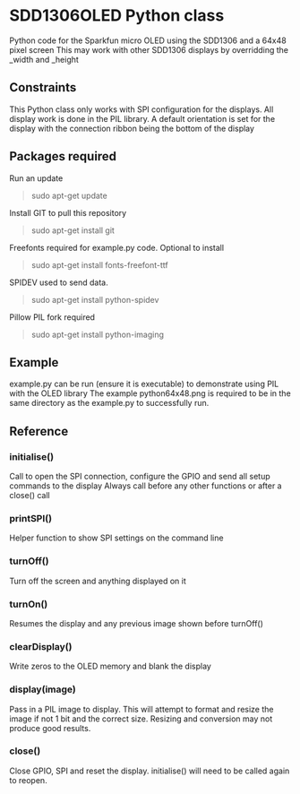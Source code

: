 # SDD1306OLED Python class
Python code for the Sparkfun micro OLED using the SDD1306 and a 64x48 pixel screen
This may work with other SDD1306 displays by overridding the _width and _height

## Constraints
This Python class only works with SPI configuration for the displays.
All display work is done in the PIL library.
A default orientation is set for the display with the connection ribbon being the bottom of the display

## Packages required
Run an update
> sudo apt-get update

Install GIT to pull this repository
> sudo apt-get install git

Freefonts required for example.py code. Optional to install
> sudo apt-get install fonts-freefont-ttf

SPIDEV used to send data.
> sudo apt-get install python-spidev

Pillow PIL fork required
> sudo apt-get install python-imaging

## Example
example.py can be run (ensure it is executable) to demonstrate using PIL with the OLED library
The example python64x48.png is required to be in the same directory as the example.py to successfully run.

## Reference

### initialise()
Call to open the SPI connection, configure the GPIO and send all setup commands to the display
Always call before any other functions or after a close() call

### printSPI()
Helper function to show SPI settings on the command line

### turnOff()
Turn off the screen and anything displayed on it

### turnOn()
Resumes the display and any previous image shown before turnOff()

### clearDisplay()
Write zeros to the OLED memory and blank the display

### display(image)
Pass in a PIL image to display. This will attempt to format and resize the image if not 1 bit and the correct size. Resizing and conversion may not produce good results.

### close()
Close GPIO, SPI and reset the display. initialise() will need to be called again to reopen.
